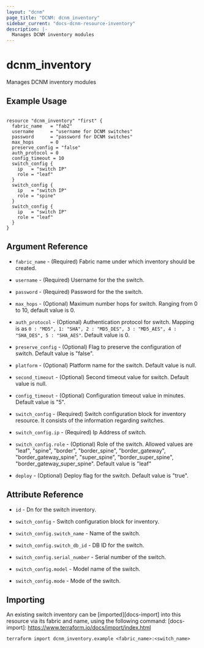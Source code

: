 ```yaml
---
layout: "dcnm"
page_title: "DCNM: dcnm_inventory"
sidebar_current: "docs-dcnm-resource-inventory"
description: |-
  Manages DCNM inventory modules
---
```


# dcnm_inventory #
Manages DCNM inventory modules

## Example Usage ##

```hcl

resource "dcnm_inventory" "first" {
  fabric_name   = "fab2"
  username      = "username for DCNM switches"
  password      = "password for DCNM switches"
  max_hops      = 0
  preserve_config = "false"
  auth_protocol = 0
  config_timeout = 10
  switch_config {
    ip   = "switch IP"
    role = "leaf"
  }
  switch_config {
    ip   = "switch IP"
    role = "spine"
  }
  switch_config {
    ip   = "switch IP"
    role = "leaf"
  }
}

```


## Argument Reference ##

* `fabric_name` - (Required) Fabric name under which inventory should be created.
* `username` - (Required) Username for the the switch.
* `password` - (Required) Password for the the switch.
* `max_hops` - (Optional) Maximum number hops for switch. Ranging from 0 to 10, default value is 0.
* `auth_protocol` - (Optional) Authentication protocol for switch. Mapping is as `0 : "MD5", 1: "SHA", 2 : "MD5_DES", 3 : "MD5_AES", 4 : "SHA_DES", 5 : "SHA_AES"`. Default value is 0.
* `preserve_config` - (Optional) Flag to preserve the configuration of switch. Default value is "false".
* `platform` - (Optional) Platform name for the switch. Default value is null.
* `second_timeout` - (Optional) Second timeout value for switch. Default value is null.
* `config_timeout` - (Optional) Configuration timeout value in minutes. Default value is "5".

* `switch_config` - (Required) Switch configuration block for inventory resource. It consists of the information regarding switches.
* `switch_config.ip` - (Required) Ip Address of switch.
* `switch_config.role` - (Optional) Role of the switch. Allowed values are "leaf", "spine", "border", "border_spine", "border_gateway", "border_gateway_spine", "super_spine", "border_super_spine", "border_gateway_super_spine". Default value is "leaf"

* `deploy` - (Optional) Deploy flag for the switch. Default value is "true".

## Attribute Reference

* `id` - Dn for the switch inventory.

* `switch_config` - Switch configuration block for inventory.
* `switch_config.switch_name` - Name of the switch.
* `switch_config.switch_db_id` - DB ID for the switch.
* `switch_config.serial_number` - Serial number of the switch.
* `switch_config.model` - Model name of the switch.
* `switch_config.mode` - Mode of the switch.

## Importing ##

An existing switch inventory can be [imported][docs-import] into this resource via its fabric and name, using the following command:
[docs-import]: https://www.terraform.io/docs/import/index.html


```
terraform import dcnm_inventory.example <fabric_name>:<switch_name>
```